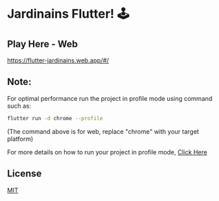 # Jardinains Flutter! 🕹

## Play Here - Web
https://flutter-jardinains.web.app/#/


## Note:
For optimal performance run the project in profile mode using command such as:
```sh
flutter run -d chrome --profile
```
(The command above is for web, replace "chrome" with your target platform)

For more details on how to run your project in profile mode, [Click Here](https://flutter.dev/docs/testing/build-modes#profile)


## License
[MIT](https://choosealicense.com/licenses/mit/)
